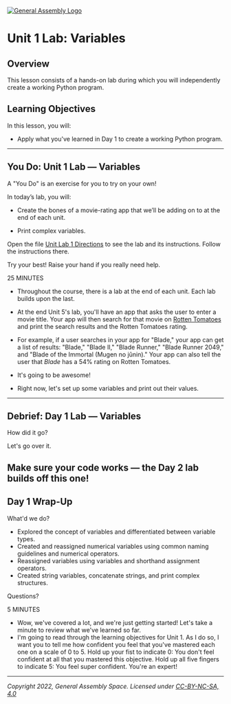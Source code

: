 [![General Assembly Logo](https://ga-dash.s3.amazonaws.com/production/assets/logo-9f88ae6c9c3871690e33280fcf557f33.png)](https://generalassemb.ly)

<h1>Unit 1 Lab: Variables</h1>

## Overview
This lesson consists of a hands-on lab during which you will independently create a working Python program. 

## Learning Objectives
In this lesson, you will:
- Apply what you've learned in Day 1 to create a working Python program.

---

## You Do: Unit 1 Lab — Variables

A "You Do" is an exercise for you to try on your own!

In today’s lab, you will:

- Create the bones of a movie-rating app that we’ll be adding on to at the end of each unit.

- Print complex variables.

Open the file [Unit Lab 1 Directions](unit_lab_1_directions.md) to see the lab and its instructions. Follow the instructions there.

Try your best! Raise your hand if you really need help.


25 MINUTES


- Throughout the course, there is a lab at the end of each unit. Each lab builds upon the last.

- At the end Unit 5's lab, you'll have an app that asks the user to enter a movie title. Your app will then search for that movie on <a href="https://www.rottentomatoes.com/" target="\_blank">Rotten Tomatoes</a> and print the search results and the Rotten Tomatoes rating.

- For example, if a user searches in your app for "Blade," your app can get a list of results: "Blade," "Blade II," "Blade Runner," "Blade Runner 2049," and "Blade of the Immortal (Mugen no jûnin)." Your app can also tell the user that *Blade* has a 54% rating on Rotten Tomatoes.

- It's going to be awesome!

- Right now, let's set up some variables and print out their values.

---

## Debrief: Day 1 Lab — Variables

How did it go?

Let's go over it.

Make sure your code works — the Day 2 lab builds off this one!
---

## Day 1 Wrap-Up

What'd we do?

- Explored the concept of variables and differentiated between variable types.
- Created and reassigned numerical variables using common naming guidelines and numerical operators.
- Reassigned variables using variables and shorthand assignment operators.
- Created string variables, concatenate strings, and print complex structures.

Questions?

5 MINUTES

- Wow, we've covered a lot, and we're just getting started! Let's take a minute to review what we've learned so far.
- I'm going to read through the learning objectives for Unit 1. As I do so, I want you to tell me how confident you feel that you've mastered each one on a scale of 0 to 5. Hold up your fist to indicate 0: You don't feel confident at all that you mastered this objective. Hold up all five fingers to indicate 5: You feel super confident. You're an expert!

---

_Copyright 2022, General Assembly Space. Licensed under [CC-BY-NC-SA, 4.0](https://creativecommons.org/licenses/by-nc-sa/4.0/)_
